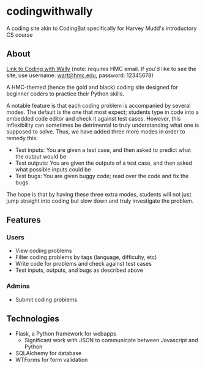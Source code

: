 # codingwithwally
A coding site akin to CodingBat specifically for Harvey Mudd's introductory CS course

## About
[Link to Coding with Wally](http://codingwithwally-hmccsstudio.pythonanywhere.com/login) (note: requires HMC email. If you'd like to see the site, use username: wart@hmc.edu, password: 12345678)

A HMC-themed (hence the gold and black) coding site designed for beginner coders to practice their Python skills. 

A notable feature is that each coding problem is accompanied by several modes. The default is the one that most expect; students type in code into a embedded code editor and check it against test cases. However, this inflexibility can sometimes be detrimental to truly understanding what one is supposed to solve. Thus, we have added three more modes in order to remedy this:

* Test inputs: You are given a test case, and then asked to predict what the output would be
* Test outputs: You are given the outputs of a test case, and then asked what possible inputs could be
* Test bugs: You are given buggy code; read over the code and fix the bugs

The hope is that by having these three extra modes, students will not just jump straight into coding but slow down and truly investigate the problem. 

## Features
### Users
* View coding problems
* Filter coding problems by tags (language, difficulty, etc)
* Write code for problems and check against test cases
* Test inputs, outputs, and bugs as described above
### Admins
* Submit coding problems

## Technologies
* Flask, a Python framework for webapps 
  * Significant work with JSON to communicate between Javascript and Python
* SQLAlchemy for database
* WTForms for form validation


